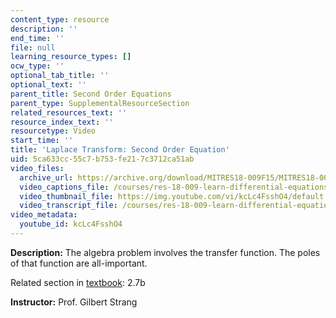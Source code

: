 ```yaml
---
content_type: resource
description: ''
end_time: ''
file: null
learning_resource_types: []
ocw_type: ''
optional_tab_title: ''
optional_text: ''
parent_title: Second Order Equations
parent_type: SupplementalResourceSection
related_resources_text: ''
resource_index_text: ''
resourcetype: Video
start_time: ''
title: 'Laplace Transform: Second Order Equation'
uid: 5ca633cc-55c7-b753-fe21-7c3712ca51ab
video_files:
  archive_url: https://archive.org/download/MITRES18-009F15/MITRES18-009F15_2_7b_LaplaceSecondOrder_300k.mp4
  video_captions_file: /courses/res-18-009-learn-differential-equations-up-close-with-gilbert-strang-and-cleve-moler-fall-2015/c6548c7442e4543ca811bb5186335fb6_kcLc4FsshO4.vtt
  video_thumbnail_file: https://img.youtube.com/vi/kcLc4FsshO4/default.jpg
  video_transcript_file: /courses/res-18-009-learn-differential-equations-up-close-with-gilbert-strang-and-cleve-moler-fall-2015/b5b9843318c106661a2639c77bccc6b7_kcLc4FsshO4.pdf
video_metadata:
  youtube_id: kcLc4FsshO4
---
```


**Description:** The algebra problem involves the transfer function. The poles of that function are all-important.

Related section in [textbook](http://www-math.mit.edu/~gs/dela/): 2.7b

**Instructor:** Prof. Gilbert Strang